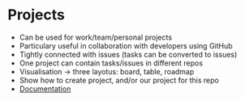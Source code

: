# Projects
- Can be used for work/team/personal projects
- Particulary useful in collaboration with developers using GitHub
- Tightly connected with issues (tasks can be converted to issues)
- One project can contain tasks/issues in different repos
- Visualisation -> three layotus: board, table, roadmap
- Show how to create project, and/or our project for this repo
- [Documentation](https://docs.github.com/en/issues/planning-and-tracking-with-projects/learning-about-projects/about-projects)

